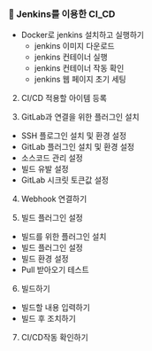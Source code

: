 ### :clap: Jenkins를 이용한 CI_CD
 
- Docker로 jenkins 설치하고 실행하기
  - jenkins 이미지 다운로드
  - jenkins 컨테이너 실행
  - jenkins 컨테이너 작동 확인
  - jenkins 웹 페이지 초기 세팅
 
2. CI/CD 적용할 아이템 등록

3. GitLab과 연결을 위한 플러그인 설치
 - SSH 플로그인 설치 및 환경 설정
 - GitLab 플러그인 설치 및 환경 설정
 - 소스코드 관리 설정
 - 빌드 유발 설정
 - GitLab 시크릿 토큰값 설정

4. Webhook 연결하기

5. 빌드 플러그인 설정
 - 빌드를 위한 플러그인 설치
 - 빌드 플러그인 설정
 - 빌드 환경 설정
 - Pull 받아오기 테스트
 
 6. 빌드하기
  - 빌드할 내용 입력하기
  - 빌드 후 조치하기
  
  7. CI/CD작동 확인하기
